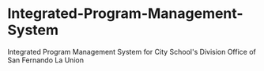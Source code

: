 # Integrated-Program-Management-System
Integrated Program Management System for City School's Division Office of San Fernando La Union
